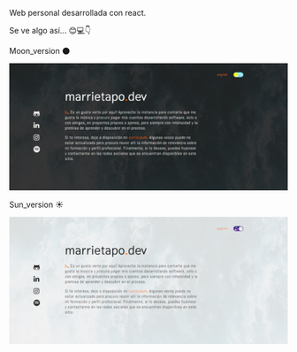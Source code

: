 Web personal desarrollada con react.

Se ve algo así... 😊💻👇

Moon_version 🌑

<img src="https://github.com/marrietapo/marrietapo.web/blob/master/moon_version.png?raw=true" alt="Moon_version"/>


Sun_version ☀️

<img src="https://github.com/marrietapo/marrietapo.web/blob/master/sun_version.png?raw=true" alt="Sun_version"/>
